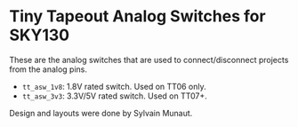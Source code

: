 Tiny Tapeout Analog Switches for SKY130
=======================================

These are the analog switches that are used to connect/disconnect projects
from the analog pins.

* `tt_asw_1v8`: 1.8V rated switch. Used on TT06 only.
* `tt_asw_3v3`: 3.3V/5V rated switch. Used on TT07+.

Design and layouts were done by Sylvain Munaut.
